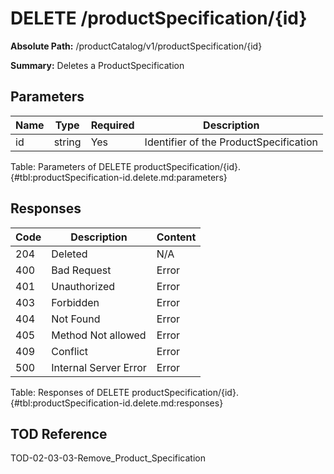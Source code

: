 <!--
    ATTENTION: This file was generated via gradle!
               Do NOT manually edit this file! Any such changes will be overwritten!
-->

# DELETE /productSpecification/{id}

**Absolute Path:** /productCatalog/v1/productSpecification/{id}

**Summary:** Deletes a ProductSpecification

## Parameters

| Name | Type | Required | Description |
|------|------|----------|-------------|
| id | string | Yes | Identifier of the ProductSpecification |

Table: Parameters of DELETE productSpecification/{id}. {#tbl:productSpecification-id.delete.md:parameters}

## Responses

| Code | Description | Content |
|------|-------------|---------|
| 204 | Deleted | N/A |
| 400 | Bad Request | Error |
| 401 | Unauthorized | Error |
| 403 | Forbidden | Error |
| 404 | Not Found | Error |
| 405 | Method Not allowed | Error |
| 409 | Conflict | Error |
| 500 | Internal Server Error | Error |

Table: Responses of DELETE productSpecification/{id}. {#tbl:productSpecification-id.delete.md:responses}

## TOD Reference

TOD-02-03-03-Remove_Product_Specification
